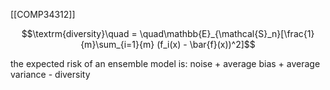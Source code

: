 [[COMP34312]]

$$\textrm{diversity}\quad = \quad\mathbb{E}_{\mathcal{S}_n}[\frac{1}{m}\sum_{i=1}{m} (f_i(x) - \bar{f}(x))^2]$$

the expected risk of an ensemble model is:
noise + average bias + average variance - diversity